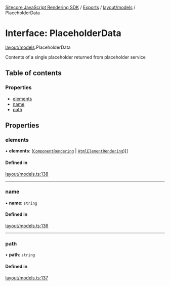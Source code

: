 [Sitecore JavaScript Rendering SDK](../README.md) / [Exports](../modules.md) / [layout/models](../modules/layout_models.md) / PlaceholderData

# Interface: PlaceholderData

[layout/models](../modules/layout_models.md).PlaceholderData

Contents of a single placeholder returned from placeholder service

## Table of contents

### Properties

- [elements](layout_models.PlaceholderData.md#elements)
- [name](layout_models.PlaceholderData.md#name)
- [path](layout_models.PlaceholderData.md#path)

## Properties

### elements

• **elements**: ([`ComponentRendering`](layout_models.ComponentRendering.md) \| [`HtmlElementRendering`](layout_models.HtmlElementRendering.md))[]

#### Defined in

[layout/models.ts:138](https://github.com/Sitecore/jss/blob/bd756fd2/packages/sitecore-jss/src/layout/models.ts#L138)

___

### name

• **name**: `string`

#### Defined in

[layout/models.ts:136](https://github.com/Sitecore/jss/blob/bd756fd2/packages/sitecore-jss/src/layout/models.ts#L136)

___

### path

• **path**: `string`

#### Defined in

[layout/models.ts:137](https://github.com/Sitecore/jss/blob/bd756fd2/packages/sitecore-jss/src/layout/models.ts#L137)
